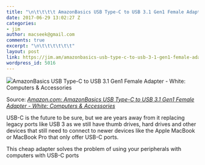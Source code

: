 ```yaml
---
title: "\n\t\t\t\t AmazonBasics USB Type-C to USB 3.1 Gen1 Female Adapter\t\t"
date: 2017-06-29 13:02:27 Z
categories:
- jim
author: macseek@gmail.com
comments: true
excerpt: "\n\t\t\t\t\t\t"
layout: post
link: https://jim.am/amazonbasics-usb-type-c-to-usb-3-1-gen1-female-adapter/
wordpress_id: 5016
---
```


[![](https://jim.am/wp-content/uploads/2017/06/51GN2ks8yJL._SY679_.jpg)](http://amzn.to/2skYfED)AmazonBasics USB Type-C to USB 3.1 Gen1 Female Adapter - White: Computers & Accessories




Source: _[Amazon.com: AmazonBasics USB Type-C to USB 3.1 Gen1 Female Adapter - White: Computers & Accessories](http://amzn.to/2skYfED)_




USB-C is the future to be sure, but we are years away from it replacing legacy ports like USB 3 as we still have thumb drives, hard drives and other devices that still need to connect to newer devices like the Apple MacBook or MacBook Pro that only offer USB-C ports.




This cheap adapter solves the problem of using your peripherals with computers with USB-C ports


		
